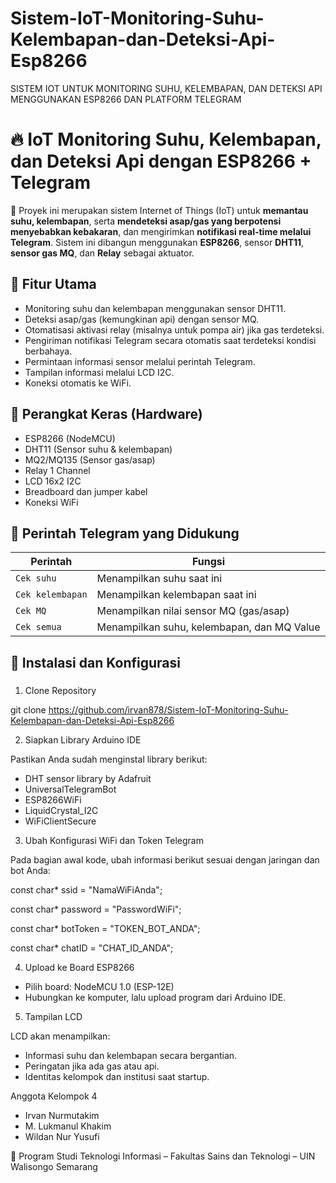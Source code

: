 # Sistem-IoT-Monitoring-Suhu-Kelembapan-dan-Deteksi-Api-Esp8266
SISTEM IOT UNTUK MONITORING SUHU, KELEMBAPAN, DAN DETEKSI API MENGGUNAKAN ESP8266 DAN PLATFORM TELEGRAM
# 🔥 IoT Monitoring Suhu, Kelembapan, dan Deteksi Api dengan ESP8266 + Telegram

📡 Proyek ini merupakan sistem Internet of Things (IoT) untuk **memantau suhu, kelembapan**, serta **mendeteksi asap/gas yang berpotensi menyebabkan kebakaran**, dan mengirimkan **notifikasi real-time melalui Telegram**. Sistem ini dibangun menggunakan **ESP8266**, sensor **DHT11**, **sensor gas MQ**, dan **Relay** sebagai aktuator.

## 📌 Fitur Utama

- Monitoring suhu dan kelembapan menggunakan sensor DHT11.
- Deteksi asap/gas (kemungkinan api) dengan sensor MQ.
- Otomatisasi aktivasi relay (misalnya untuk pompa air) jika gas terdeteksi.
- Pengiriman notifikasi Telegram secara otomatis saat terdeteksi kondisi berbahaya.
- Permintaan informasi sensor melalui perintah Telegram.
- Tampilan informasi melalui LCD I2C.
- Koneksi otomatis ke WiFi.

## 🧰 Perangkat Keras (Hardware)

- ESP8266 (NodeMCU)
- DHT11 (Sensor suhu & kelembapan)
- MQ2/MQ135 (Sensor gas/asap)
- Relay 1 Channel
- LCD 16x2 I2C
- Breadboard dan jumper kabel
- Koneksi WiFi

## 📡 Perintah Telegram yang Didukung

| Perintah        | Fungsi                                      |
|----------------|---------------------------------------------|
| `Cek suhu`      | Menampilkan suhu saat ini                   |
| `Cek kelembapan`| Menampilkan kelembapan saat ini             |
| `Cek MQ`        | Menampilkan nilai sensor MQ (gas/asap)      |
| `Cek semua`     | Menampilkan suhu, kelembapan, dan MQ Value  |

## 🔧 Instalasi dan Konfigurasi

### 
1. Clone Repository

git clone https://github.com/irvan878/Sistem-IoT-Monitoring-Suhu-Kelembapan-dan-Deteksi-Api-Esp8266

2. Siapkan Library Arduino IDE

Pastikan Anda sudah menginstal library berikut:
- DHT sensor library by Adafruit
- UniversalTelegramBot
- ESP8266WiFi
- LiquidCrystal_I2C
- WiFiClientSecure

3. Ubah Konfigurasi WiFi dan Token Telegram

Pada bagian awal kode, ubah informasi berikut sesuai dengan jaringan dan bot Anda:

const char* ssid = "NamaWiFiAnda";

const char* password = "PasswordWiFi";

const char* botToken = "TOKEN_BOT_ANDA";

const char* chatID = "CHAT_ID_ANDA";

4. Upload ke Board ESP8266
- Pilih board: NodeMCU 1.0 (ESP-12E)
- Hubungkan ke komputer, lalu upload program dari Arduino IDE.

5. Tampilan LCD

LCD akan menampilkan:
- Informasi suhu dan kelembapan secara bergantian.
- Peringatan jika ada gas atau api.
- Identitas kelompok dan institusi saat startup.


Anggota Kelompok 4
- Irvan Nurmutakim
- M. Lukmanul Khakim
- Wildan Nur Yusufi

📍 Program Studi Teknologi Informasi – Fakultas Sains dan Teknologi – UIN Walisongo Semarang
